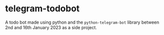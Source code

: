 # telegram-todobot
A todo bot made using python and the `python-telegram-bot` library between 2nd and 16th January 2023 as a side project.
